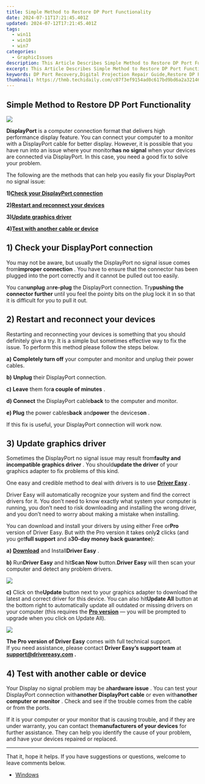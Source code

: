 ```yaml
---
title: Simple Method to Restore DP Port Functionality
date: 2024-07-11T17:21:45.401Z
updated: 2024-07-12T17:21:45.401Z
tags:
  - win11
  - win10
  - win7
categories:
  - GraphicIssues
description: This Article Describes Simple Method to Restore DP Port Functionality
excerpt: This Article Describes Simple Method to Restore DP Port Functionality
keywords: DP Port Recovery,Digital Projection Repair Guide,Restore DP Ports Efficiently,DIY Fix Digital Projection Ports,Port Functionality Restoration Techniques,DP Port Troubleshooting Steps,Optimizing DP Port Performance
thumbnail: https://thmb.techidaily.com/c07f3ef9154ad0c617bd9bd6a2a32146d7b51b27c7deece2dc0396518e1e76ee.jpg
---
```


## Simple Method to Restore DP Port Functionality

![](https://images.drivereasy.com/wp-content/uploads/2017/10/img_59daecb8d2b72.png)

**DisplayPort** is a computer connection format that delivers high performance display feature. You can connect your computer to a monitor with a DisplayPort cable for better display. However, it is possible that you have run into an issue where your monitor**has no signal** when your devices are connected via DisplayPort. In this case, you need a good fix to solve your problem.

 The following are the methods that can help you easily fix your DisplayPort no signal issue:

 **1)[Check your DisplayPort connection](#a)**

 **2)[Restart and reconnect your devices](#b)**

 **3)[Update graphics driver](#c)**

 **4)[Test with another cable or device](#d)**

## 1) Check your DisplayPort connection

 You may not be aware, but usually the DisplayPort no signal issue comes from**improper connection** . You have to ensure that the connector has been plugged into the port correctly and it cannot be pulled out too easily.

 You can**unplug** an**re-plug** the DisplayPort connection. Try**pushing the connector further** until you feel the pointy bits on the plug lock it in so that it is difficult for you to pull it out.

## 2) Restart and reconnect your devices

 Restarting and reconnecting your devices is something that you should definitely give a try. It is a simple but sometimes effective way to fix the issue. To perform this method please follow the steps below.

**a)** **Completely turn off** your computer and monitor and unplug their power cables.

**b)** **Unplug** their DisplayPort connection.

**c) Leave**  them for**a couple of minutes** .

**d) Connect** the DisplayPort cable**back** to the computer and monitor.

**e) Plug** the power cables**back** and**power** the devices**on** .

If this fix is useful, your DisplayPort connection will work now.

## 3) Update graphics driver

 Sometimes the DisplayPort no signal issue may result from**faulty and incompatible graphics driver** . You should**update the driver** of your graphics adapter to fix problems of this kind.

 One easy and credible method to deal with drivers is to use [**Driver Easy**](https://tools.techidaily.com/drivereasy/download/) .

 Driver Easy will automatically recognize your system and find the correct drivers for it. You don’t need to know exactly what system your computer is running, you don’t need to risk downloading and installing the wrong driver, and you don’t need to worry about making a mistake when installing.

 You can download and install your drivers by using either Free or**Pro** version of Driver Easy. But with the Pro version it takes only**2** clicks (and you get**full support** and a**30-day money back guarantee**):

**a)** [**Download**](https://tools.techidaily.com/drivereasy/download/) and Install**Driver Easy** .

**b)**  Run**Driver Easy** and hit**Scan Now** button.**Driver Easy** will then scan your computer and detect any problem drivers.

![](https://images.drivereasy.com/wp-content/uploads/2017/07/img_59682e9883633.png)

**c)** Click on the**Update** button next to your graphics adapter to download the latest and correct driver for this device. You can also hit**Update All** button at the bottom right to automatically update all outdated or missing drivers on your computer (this requires the **[Pro version](https://tools.techidaily.com/drivereasy/download/)**  — you will be prompted to upgrade when you click on Update All).

![](https://images.drivereasy.com/wp-content/uploads/2017/08/img_59893cf60ee52.jpg)

**The Pro version of Driver Easy** comes with full technical support.  
 If you need assistance, please contact **Driver Easy’s support team** at **[support@drivereasy.com](mailto:support@drivereasy.com) .**

## 4) Test with another cable or device

 Your Display no signal problem may be a**hardware issue** . You can test your DisplayPort connection with**another DisplayPort cable** or even with**another computer or monitor** . Check and see if the trouble comes from the cable or from the ports.

 If it is your computer or your monitor that is causing trouble, and if they are under warranty, you can contact the**manufacturers of your devices** for further assistance. They can help you identify the cause of your problem, and have your devices repaired or replaced.

---

 That it, hope it helps. If you have suggestions or questions, welcome to leave comments below.

* [Windows](https://tools.techidaily.com/drivereasy/download/)

<ins class="adsbygoogle"
     style="display:block"
     data-ad-format="autorelaxed"
     data-ad-client="ca-pub-7571918770474297"
     data-ad-slot="1223367746"></ins>



<ins class="adsbygoogle"
     style="display:block"
     data-ad-client="ca-pub-7571918770474297"
     data-ad-slot="8358498916"
     data-ad-format="auto"
     data-full-width-responsive="true"></ins>




